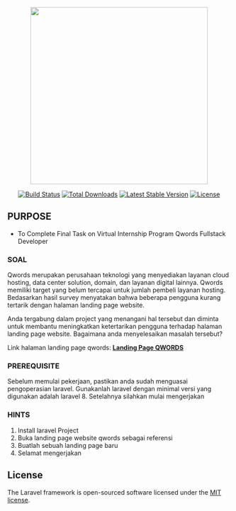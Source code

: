 <p align="center"><a href="https://laravel.com" target="_blank"><img src="https://raw.githubusercontent.com/laravel/art/master/logo-lockup/5%20SVG/2%20CMYK/1%20Full%20Color/laravel-logolockup-cmyk-red.svg" width="400"></a></p>

<p align="center">
<a href="https://travis-ci.org/laravel/framework"><img src="https://travis-ci.org/laravel/framework.svg" alt="Build Status"></a>
<a href="https://packagist.org/packages/laravel/framework"><img src="https://img.shields.io/packagist/dt/laravel/framework" alt="Total Downloads"></a>
<a href="https://packagist.org/packages/laravel/framework"><img src="https://img.shields.io/packagist/v/laravel/framework" alt="Latest Stable Version"></a>
<a href="https://packagist.org/packages/laravel/framework"><img src="https://img.shields.io/packagist/l/laravel/framework" alt="License"></a>
</p>

## PURPOSE
- To Complete Final Task on Virtual Internship Program Qwords Fullstack Developer

### SOAL
Qwords merupakan perusahaan teknologi yang menyediakan layanan cloud hosting, data center solution, domain, dan layanan digital lainnya. Qwords memiliki target yang belum tercapai untuk jumlah pembeli layanan hosting. Bedasarkan hasil survey menyatakan bahwa beberapa pengguna kurang tertarik dengan halaman landing page website.

Anda tergabung dalam project yang menangani hal tersebut dan diminta untuk membantu meningkatkan ketertarikan pengguna terhadap halaman landing page website. Bagaimana anda menyelesaikan masalah tersebut?

Link halaman landing page qwords: **[Landing Page QWORDS](https://www.qwords.com/)**

### PREREQUISITE
Sebelum memulai pekerjaan, pastikan anda sudah menguasai pengoperasian laravel. Gunakanlah laravel dengan minimal versi yang digunakan adalah laravel 8. Setelahnya silahkan mulai mengerjakan

### HINTS
<ol>
    <li>Install laravel Project</li>
    <li>Buka landing page website qwords sebagai referensi</li>
    <li>Buatlah sebuah landing page baru</li>
    <li>Selamat mengerjakan</li>
</ol>

## License

The Laravel framework is open-sourced software licensed under the [MIT license](https://opensource.org/licenses/MIT).
